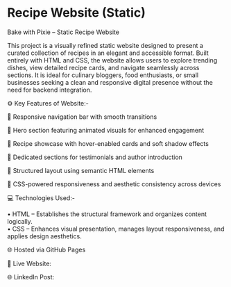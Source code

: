 # Recipe Website (Static)

Bake with Pixie – Static Recipe Website

This project is a visually refined static website designed to present a curated collection of recipes in an elegant and accessible format. Built entirely with HTML and CSS, the website allows users to explore trending dishes, view detailed recipe cards, and navigate seamlessly across sections. It is ideal for culinary bloggers, food enthusiasts, or small businesses seeking a clean and responsive digital presence without the need for backend integration.

⚙️ Key Features of Website:-

🔹 Responsive navigation bar with smooth transitions 

🔹 Hero section featuring animated visuals for enhanced engagement  

🔹 Recipe showcase with hover-enabled cards and soft shadow effects  

🔹 Dedicated sections for testimonials and author introduction  

🔹 Structured layout using semantic HTML elements  

🔹 CSS-powered responsiveness and aesthetic consistency across devices  

💻 Technologies Used:-

• HTML – Establishes the structural framework and organizes content logically.  
• CSS – Enhances visual presentation, manages layout responsiveness, and applies design aesthetics.  

🌐 Hosted via GitHub Pages

🔗 Live Website: 

🌐 LinkedIn Post:

